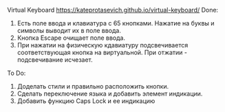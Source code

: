 Virtual Keyboard
https://kateprotasevich.github.io/virtual-keyboard/
Done:
1. Есть поле ввода и клавиатура с 65 кнопками. Нажатие на буквы и символы выводит их в поле ввода.
2. Кнопка Escape очищает поле ввода.
3. При нажатии на физическую кдавиатуру подсвечивается соответствующая кнопка на виртуальной. При отжатии - подсвечивание исчезает.

To Do:
1. Доделать стили и правильно расположить кнопки.
2. Сделать переключение языка и добавить элемент индикации.
3. Добавить функцию Caps Lock и ее индикацию



